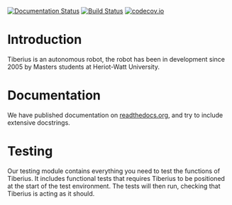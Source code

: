 [![Documentation Status](https://readthedocs.org/projects/tiberius-robot/badge/?version=latest)](http://tiberius-robot.readthedocs.org/en/latest/?badge=latest)
[![Build Status](https://travis-ci.org/IonSystems/tiberius-robot.svg?branch=master)](https://travis-ci.org/IonSystems/tiberius-robot)
[![codecov.io](https://codecov.io/github/IonSystems/tiberius-robot/coverage.svg?branch=master)](https://codecov.io/github/IonSystems/tiberius-robot?branch=master)

# Introduction

Tiberius is an autonomous robot, the robot has been in development since 2005 by Masters students at Heriot-Watt University.

# Documentation

We have published documentation on [readthedocs.org](http://tiberius-robot.readthedocs.org/en/latest/), and try to include extensive docstrings.

# Testing

Our testing module contains everything you need to test the functions of Tiberius.
It includes functional tests that requires Tiberius to be positioned at the start of the test environment. The tests will then run, checking that Tiberius is acting as it should.

